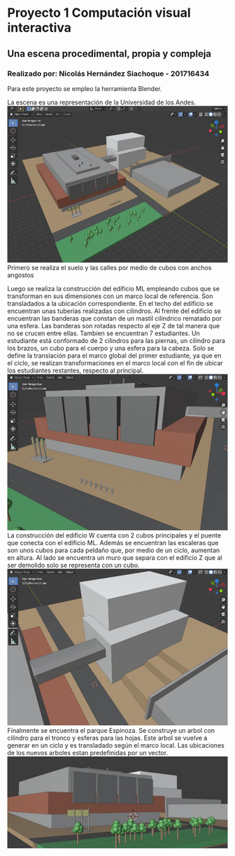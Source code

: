 # Proyecto 1 Computación visual interactiva
## Una escena procedimental, propia y compleja
### Realizado por: Nicolás Hernández Siachoque - 201716434

Para este proyecto se empleo la herramienta Blender.

La escena es una representación de la Universidad de los Andes.
![Universidad](https://github.com/nicolash0125/proyecto1_cvi/raw/main/uni.jpeg)
Primero se realiza el suelo y las calles por medio de cubos con anchos angostos

Luego se realiza la construcción del edificio ML empleando cubos que se transforman en sus dimensiones con un marco local de referencia. Son transladados a la ubicación correspondiente. En el techo del edificio se encuentran unas tuberias realizadas con cilindros. Al frente del edificio se encuentran las banderas que constan de un mastil cilindrico rematado por una esfera. Las banderas son rotadas respecto al eje Z de tal manera que no se crucen entre ellas. Tambien se encuentran 7 estudiantes. Un estudiante está conformado de 2 cilindros para las piernas, un cilindro para los brazos, un cubo para el cuerpo y una esfera para la cabeza. Solo se define la translación para el marco global del primer estudiante, ya que en el ciclo, se realizan transformaciones en el marco local con el fin de ubicar los estudiantes restantes, respecto al principal.
![Edificio Ml](https://github.com/nicolash0125/proyecto1_cvi/raw/main/ml.jpeg)
La construcción del edificio W cuenta con 2 cubos principales y el puente que conecta con el edificio ML. Además se encuentran las escaleras que son unos cubos para cada peldaño que, por medio de un ciclo, aumentan en altura. Al lado se encuentra un muro que separa con el edificio Z que al ser demolido solo se representa con un cubo. 
![Edificio W](https://github.com/nicolash0125/proyecto1_cvi/raw/main/w.jpeg)
Finalmente se encuentra el parque Espinoza. Se construye un arbol con cilindro para el tronco y esferas para las hojas. Este arbol se vuelve a generar en un ciclo y es transladado según el marco local. Las ubicaciones de los nuevos arboles estan predefinidas por un vector.
![Parque Espinoza](https://github.com/nicolash0125/proyecto1_cvi/raw/main/esp.jpeg)
